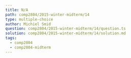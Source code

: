 ```yaml
---
title: N/A
path: comp2804/2015-winter-midterm/14
type: multiple-choice
author: Michiel Smid
question: comp2804/2015-winter-midterm/14/question.ts
solution: comp2804/2015-winter-midterm/14/solution.md
tags:
  - comp2804
  - comp2804-midterm
---
```

